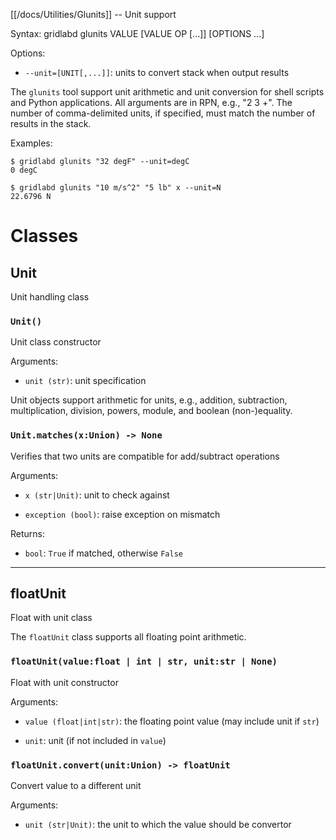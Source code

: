 [[/docs/Utilities/Glunits]] -- Unit support

Syntax: gridlabd glunits VALUE [VALUE OP [...]] [OPTIONS ...]

Options:

* `--unit=[UNIT[,...]]`: units to convert stack when output results

The `glunits` tool support unit arithmetic and unit conversion for shell
scripts and Python applications. All arguments are in RPN, e.g., "2 3 +".
The number of comma-delimited units, if specified, must match the number
of results in the stack.

Examples:

    $ gridlabd glunits "32 degF" --unit=degC
    0 degC

    $ gridlabd glunits "10 m/s^2" "5 lb" x --unit=N
    22.6796 N




# Classes

## Unit

Unit handling class

### `Unit()`

Unit class constructor

Arguments:

* `unit (str)`: unit specification

Unit objects support arithmetic for units, e.g., addition, subtraction,
multiplication, division, powers, module, and boolean (non-)equality.


### `Unit.matches(x:Union) -> None`

Verifies that two units are compatible for add/subtract operations

Arguments:

* `x (str|Unit)`: unit to check against

* `exception (bool)`: raise exception on mismatch

Returns:

* `bool`: `True` if matched, otherwise `False`


---

## floatUnit

Float with unit class

The `floatUnit` class supports all floating point arithmetic.


### `floatUnit(value:float | int | str, unit:str | None)`

Float with unit constructor

Arguments:

* `value (float|int|str)`: the floating point value (may include unit if `str`)

* `unit`: unit (if not included in `value`)


### `floatUnit.convert(unit:Union) -> floatUnit`

Convert value to a different unit

Arguments:

* `unit (str|Unit)`: the unit to which the value should be convertor


